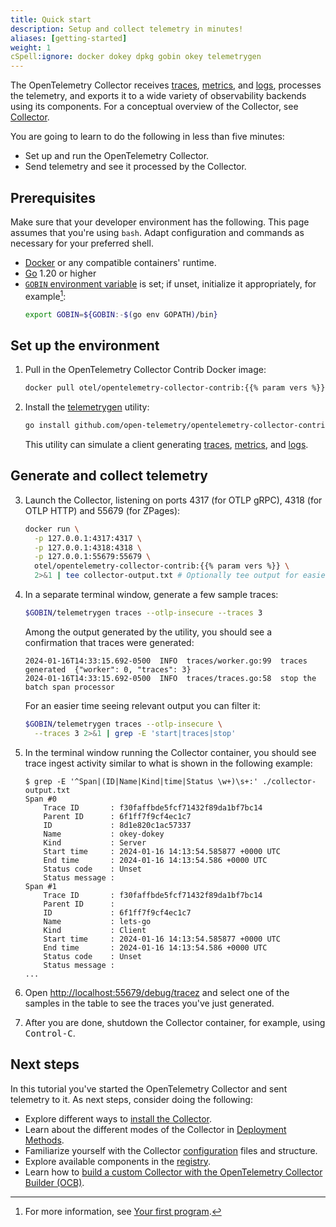 ```yaml
---
title: Quick start
description: Setup and collect telemetry in minutes!
aliases: [getting-started]
weight: 1
cSpell:ignore: docker dokey dpkg gobin okey telemetrygen
---
```


<!-- markdownlint-disable ol-prefix blanks-around-fences -->

The OpenTelemetry Collector receives [traces](/docs/concepts/signals/traces/),
[metrics](/docs/concepts/signals/metrics/), and
[logs](/docs/concepts/signals/logs/), processes the telemetry, and exports it to
a wide variety of observability backends using its components. For a conceptual
overview of the Collector, see [Collector](/docs/collector).

You are going to learn to do the following in less than five minutes:

- Set up and run the OpenTelemetry Collector.
- Send telemetry and see it processed by the Collector.

## Prerequisites

Make sure that your developer environment has the following. This page assumes
that you're using `bash`. Adapt configuration and commands as necessary for your
preferred shell.

- [Docker](https://www.docker.com/) or any compatible containers' runtime.
- [Go](https://go.dev/) 1.20 or higher
- [`GOBIN` environment variable][gobin] is set; if unset, initialize it
  appropriately, for example[^1]:
  ```sh
  export GOBIN=${GOBIN:-$(go env GOPATH)/bin}
  ```

[^1]:
    For more information, see
    [Your first program](https://go.dev/doc/code#Command).

## Set up the environment

1. Pull in the OpenTelemetry Collector Contrib Docker image:

   ```sh
   docker pull otel/opentelemetry-collector-contrib:{{% param vers %}}
   ```

2. Install the [telemetrygen] utility:

   ```sh
   go install github.com/open-telemetry/opentelemetry-collector-contrib/cmd/telemetrygen@latest
   ```

   This utility can simulate a client generating [traces], [metrics], and
   [logs].

## Generate and collect telemetry

3. Launch the Collector, listening on ports 4317 (for OTLP gRPC), 4318 (for OTLP
   HTTP) and 55679 (for ZPages):

   ```sh
   docker run \
     -p 127.0.0.1:4317:4317 \
     -p 127.0.0.1:4318:4318 \
     -p 127.0.0.1:55679:55679 \
     otel/opentelemetry-collector-contrib:{{% param vers %}} \
     2>&1 | tee collector-output.txt # Optionally tee output for easier search later
   ```

4. In a separate terminal window, generate a few sample traces:

   ```sh
   $GOBIN/telemetrygen traces --otlp-insecure --traces 3
   ```

   Among the output generated by the utility, you should see a confirmation that
   traces were generated:

   ```text
   2024-01-16T14:33:15.692-0500  INFO  traces/worker.go:99  traces generated  {"worker": 0, "traces": 3}
   2024-01-16T14:33:15.692-0500  INFO  traces/traces.go:58  stop the batch span processor
   ```

   For an easier time seeing relevant output you can filter it:

   ```sh
   $GOBIN/telemetrygen traces --otlp-insecure \
     --traces 3 2>&1 | grep -E 'start|traces|stop'
   ```

5. In the terminal window running the Collector container, you should see trace
   ingest activity similar to what is shown in the following example:

   ```console
   $ grep -E '^Span|(ID|Name|Kind|time|Status \w+)\s+:' ./collector-output.txt
   Span #0
       Trace ID       : f30faffbde5fcf71432f89da1bf7bc14
       Parent ID      : 6f1ff7f9cf4ec1c7
       ID             : 8d1e820c1ac57337
       Name           : okey-dokey
       Kind           : Server
       Start time     : 2024-01-16 14:13:54.585877 +0000 UTC
       End time       : 2024-01-16 14:13:54.586 +0000 UTC
       Status code    : Unset
       Status message :
   Span #1
       Trace ID       : f30faffbde5fcf71432f89da1bf7bc14
       Parent ID      :
       ID             : 6f1ff7f9cf4ec1c7
       Name           : lets-go
       Kind           : Client
       Start time     : 2024-01-16 14:13:54.585877 +0000 UTC
       End time       : 2024-01-16 14:13:54.586 +0000 UTC
       Status code    : Unset
       Status message :
   ...
   ```

6. Open <http://localhost:55679/debug/tracez> and select one of the samples in
   the table to see the traces you've just generated.

7. After you are done, shutdown the Collector container, for example, using
   <kbd>Control-C</kbd>.

## Next steps

In this tutorial you've started the OpenTelemetry Collector and sent telemetry
to it. As next steps, consider doing the following:

- Explore different ways to [install the Collector](../installation/).
- Learn about the different modes of the Collector in
  [Deployment Methods](../deployment/).
- Familiarize yourself with the Collector
  [configuration](/docs/collector/configuration) files and structure.
- Explore available components in the
  [registry](/ecosystem/registry/?language=collector).
- Learn how to
  [build a custom Collector with the OpenTelemetry Collector Builder (OCB)](/docs/collector/custom-collector/).

[gobin]: https://pkg.go.dev/cmd/go#hdr-Environment_variables
[logs]: /docs/concepts/signals/logs/
[metrics]: /docs/concepts/signals/metrics/
[telemetrygen]:
  https://github.com/open-telemetry/opentelemetry-collector-contrib/tree/main/cmd/telemetrygen
[traces]: /docs/concepts/signals/traces/
